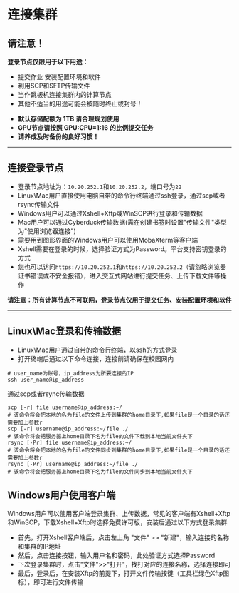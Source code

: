 # 连接集群

## **请注意！**

**登录节点仅限用于以下用途：**
+ 提交作业 安装配置环境和软件
+ 利用SCP和SFTP传输文件
+ 当作跳板机连接集群内的计算节点
+ 其他不适当的用途可能会被随时终止或封号！

- **默认存储配额为 1TB 请合理规划使用**
- **GPU节点请按照 GPU:CPU=1:16 的比例提交任务**
- **请养成及时备份的良好习惯！**

----

## 连接登录节点

+ 登录节点地址为：`10.20.252.1`和`10.20.252.2`，端口号为`22`
+ Linux\Mac用户直接使用电脑自带的命令行终端通过ssh登录，通过scp或者rsync传输文件
+ Windows用户可以通过Xshell+Xftp或WinSCP进行登录和传输数据
+ Mac用户可以通过Cyberduck传输数据(需在创建书签时设置"传输文件"类型为"使用浏览器连接")
+ 需要用到图形界面的Windows用户可以使用MobaXterm等客户端
+ Xshell需要在登录的时候，选择验证方式为Password。平台支持密钥登录的方式
+ 您也可以访问`https://10.20.252.1`和`https://10.20.252.2`（请忽略浏览器证书错误或不安全报错），进入交互式网站进行提交任务、上传下载文件等操作

**请注意：所有计算节点不可联网，登录节点仅用于提交任务、安装配置环境和软件**

----

## Linux\Mac登录和传输数据

+ Linux\Mac用户通过自带的命令行终端，以ssh的方式登录
+ 打开终端后通过以下命令连接，连接前请确保在校园网内

```
# user_name为账号，ip_address为所要连接的IP
ssh user_name@ip_address
```

通过scp或者rsync传输数据

```
scp [-r] file username@ip_address:~/
# 该命令将会把本地的名为file的文件上传到集群的home目录下,如果file是一个目录的话还需要加上参数r
scp [-r] username@ip_address:~/file ./
# 该命令将会把服务器上home目录下名为file的文件下载到本地当前文件夹下
rsync [-Pr] file username@ip_address:~/
# 该命令将会把本地的名为file的文件同步到集群的home目录下,如果file是一个目录的话还需要加上参数r
rsync [-Pr] username@ip_address:~/file ./
# 该命令将会把服务器上home目录下名为file的文件同步到本地当前文件夹下
```

## Windows用户使用客户端

Windows用户可以使用客户端登录集群、上传数据，常见的客户端有Xshell+Xftp和WinSCP，下载Xshell+Xftp时选择免费许可版，安装后通过以下方式登录集群
+ 首先，打开Xshell客户端后，点击左上角 "文件" >> "新建"，输入连接的名称和集群的IP地址
+ 然后，点击连接按钮，输入用户名和密码，此处验证方式选择Password
+ 下次登录集群时，点击"文件">>"打开"，找打对应的连接名称，选择连接即可
+ 最后，登录后，在安装Xftp的前提下，打开文件传输按键（工具栏绿色Xftp图标），即可进行文件传输
